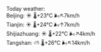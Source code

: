 Today weather:  
Beijing: ☀️   🌡️+23°C 🌬️↖7km/h  
Tianjin: ☀️   🌡️+24°C 🌬️↑7km/h  
Shijiazhuang: ☀️   🌡️+22°C 🌬️↗4km/h  
Tangshan: ⛅️  🌡️+26°C 🌬️↖14km/h  
